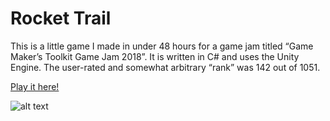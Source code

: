 # Rocket Trail

This is a little game I made in under 48 hours for a game jam titled “Game Maker’s Toolkit Game Jam 2018”. It is written in C# and uses the Unity Engine. The user-rated and somewhat arbitrary “rank” was 142 out of 1051.

[Play it here!](https://alex-src.itch.io/rocket-trail)

![alt text](https://bitbucket.org/alex_src/game-makers-toolkit-game-jam-2018/src/master/Recordings/image_0000.png "")